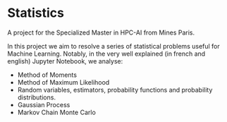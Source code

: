 # Statistics

A project for the Specialized Master in HPC-AI from Mines Paris.

In this project we aim to resolve a series of statistical problems useful for Machine Learning. Notably, in the very well explained (in french and english) Jupyter Notebook, we analyse:

- Method of Moments
- Method of Maximum Likelihood
- Random variables, estimators, probability functions and probability distributions.
- Gaussian Process
- Markov Chain Monte Carlo
